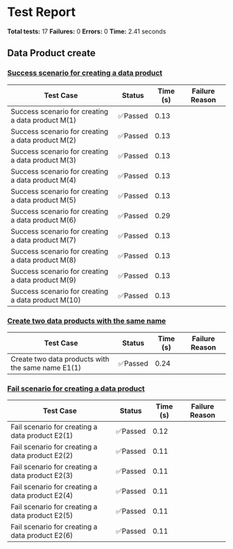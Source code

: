 # Test Report

**Total tests:** 17
**Failures:** 0
**Errors:** 0
**Time:** 2.41 seconds

## Data Product create


### [Success scenario for creating a data product](https://github.com/BrobridgeOrg/gravity-cli-tests/tree/main/data_product_create_test/data_product_create_test.feature#L9)

| Test Case | Status | Time (s) | Failure Reason |
|-----------|--------|----------|----------------|
| Success scenario for creating a data product M(1)  | ✅Passed | 0.13 |  |
| Success scenario for creating a data product M(2)  | ✅Passed | 0.13 |  |
| Success scenario for creating a data product M(3)  | ✅Passed | 0.13 |  |
| Success scenario for creating a data product M(4)  | ✅Passed | 0.13 |  |
| Success scenario for creating a data product M(5)  | ✅Passed | 0.13 |  |
| Success scenario for creating a data product M(6)  | ✅Passed | 0.29 |  |
| Success scenario for creating a data product M(7)  | ✅Passed | 0.13 |  |
| Success scenario for creating a data product M(8)  | ✅Passed | 0.13 |  |
| Success scenario for creating a data product M(9)  | ✅Passed | 0.13 |  |
| Success scenario for creating a data product M(10)  | ✅Passed | 0.13 |  |

### [Create two data products with the same name](https://github.com/BrobridgeOrg/gravity-cli-tests/tree/main/data_product_create_test/data_product_create_test.feature#L30)

| Test Case | Status | Time (s) | Failure Reason |
|-----------|--------|----------|----------------|
| Create two data products with the same name E1(1)  | ✅Passed | 0.24 |  |

### [Fail scenario for creating a data product](https://github.com/BrobridgeOrg/gravity-cli-tests/tree/main/data_product_create_test/data_product_create_test.feature#L44)

| Test Case | Status | Time (s) | Failure Reason |
|-----------|--------|----------|----------------|
| Fail scenario for creating a data product E2(1)  | ✅Passed | 0.12 |  |
| Fail scenario for creating a data product E2(2)  | ✅Passed | 0.11 |  |
| Fail scenario for creating a data product E2(3)  | ✅Passed | 0.11 |  |
| Fail scenario for creating a data product E2(4)  | ✅Passed | 0.11 |  |
| Fail scenario for creating a data product E2(5)  | ✅Passed | 0.11 |  |
| Fail scenario for creating a data product E2(6)  | ✅Passed | 0.11 |  |


